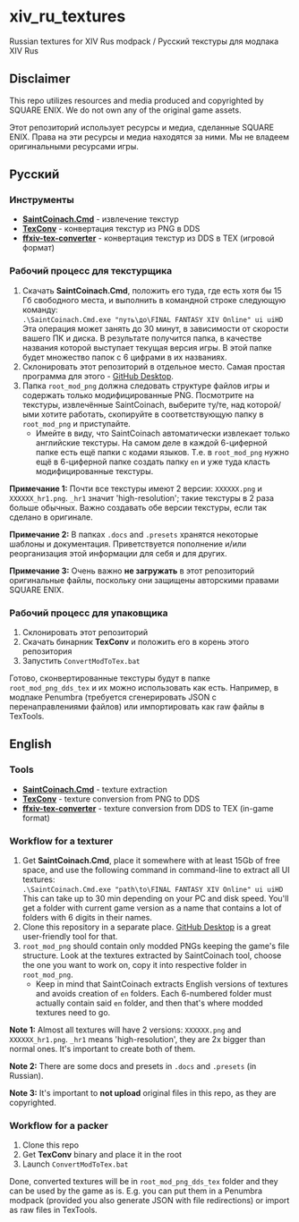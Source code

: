 # xiv_ru_textures

Russian textures for XIV Rus modpack / Русский текстуры для модпака XIV Rus

## Disclaimer

This repo utilizes resources and media produced and copyrighted by SQUARE ENIX. We do not own any of the original game assets. 

Этот репозиторий использует ресурсы и медиа, сделанные SQUARE ENIX. Права на эти ресурсы и медиа находятся за ними. Мы не владеем оригинальными ресурсами игры.

## Русский

### Инструменты

* [**SaintCoinach.Cmd**](https://github.com/xivapi/SaintCoinach) - извлечение текстур
* [**TexConv**](https://github.com/microsoft/DirectXTex) - конвертация текстур из PNG в DDS
* [**ffxiv-tex-converter**](https://github.com/emarron/ffxiv-tex-converter) - конвертация текстур из DDS в TEX (игровой формат)

### Рабочий процесс для текстурщика

1. Скачать **SaintCoinach.Cmd**, положить его туда, где есть хотя бы 15 Гб свободного места, и выполнить в командной строке следующую команду:\
   `.\SaintCoinach.Cmd.exe "путь\до\FINAL FANTASY XIV Online" ui uiHD`\
   Эта операция может занять до 30 минут, в зависимости от скорости вашего ПК и диска. В результате получится папка, в качестве названия которой выступает текущая версия игры. В этой папке будет множество папок с 6 цифрами в их названиях.
2. Склонировать этот репозиторий в отдельное место. Самая простая программа для этого - [GitHub Desktop](https://desktop.github.com/).
3. Папка `root_mod_png` должна следовать структуре файлов игры и содержать только модифицированные PNG. Посмотрите на текстуры, извлечённые SaintCoinach, выберите ту/те, над которой/ыми хотите работать, скопируйте в соответствующую папку в `root_mod_png` и приступайте.
   * Имейте в виду, что SaintCoinach автоматически извлекает только английские текстуры. На самом деле в каждой 6-циферной папке есть ещё папки с кодами языков. Т.е. в `root_mod_png` нужно ещё в 6-циферной папке создать папку `en` и уже туда класть модифицированные текстуры.

**Примечание 1:** Почти все текстуры имеют 2 версии: `XXXXXX.png` и `XXXXXX_hr1.png`. `_hr1` значит 'high-resolution'; такие текстуры в 2 раза больше обычных. Важно создавать обе версии текстуры, если так сделано в оригинале.

**Примечание 2:** В папках `.docs` and `.presets` хранятся некоторые шаблоны и документация. Приветствуется пополнение и/или реорганизация этой информации для себя и для других.

**Примечание 3:** Очень важно **не загружать** в этот репозиторий оригинальные файлы, поскольку они защищены авторскими правами SQUARE ENIX.

### Рабочий процесс для упаковщика

1. Склонировать этот репозиторий
2. Скачать бинарник **TexConv** и положить его в корень этого репозитория
3. Запустить `ConvertModToTex.bat`

Готово, сконвертированные текстуры будут в папке `root_mod_png_dds_tex` и их можно использовать как есть. Например, в модпаке Penumbra (требуется сгенерировать JSON с перенаправлениями файлов) или импортировать как raw файлы в TexTools.

## English

### Tools

* [**SaintCoinach.Cmd**](https://github.com/xivapi/SaintCoinach) - texture extraction
* [**TexConv**](https://github.com/microsoft/DirectXTex) - texture conversion from PNG to DDS
* [**ffxiv-tex-converter**](https://github.com/emarron/ffxiv-tex-converter) - texture conversion from DDS to TEX (in-game format)

### Workflow for a texturer

1. Get **SaintCoinach.Cmd**, place it somewhere with at least 15Gb of free space, and use the following command in command-line to extract all UI textures:\
   `.\SaintCoinach.Cmd.exe "path\to\FINAL FANTASY XIV Online" ui uiHD`\
   This can take up to 30 min depending on your PC and disk speed. You'll get a folder with current game version as a name that contains a lot of folders with 6 digits in their names.
2. Clone this repository in a separate place. [GitHub Desktop](https://desktop.github.com/) is a great user-friendly tool for that.
3. `root_mod_png` should contain only modded PNGs keeping the game's file structure. Look at the textures extracted by SaintCoinach tool, choose the one you want to work on, copy it into respective folder in `root_mod_png`.
   * Keep in mind that SaintCoinach extracts English versions of textures and avoids creation of `en` folders. Each 6-numbered folder must actually contain said `en` folder, and then that's where modded textures need to go.

**Note 1:** Almost all textures will have 2 versions: `XXXXXX.png` and `XXXXXX_hr1.png`. `_hr1` means 'high-resolution', they are 2x bigger than normal ones. It's important to create both of them.

**Note 2:** There are some docs and presets in `.docs` and `.presets` (in Russian).

**Note 3:** It's important to **not upload** original files in this repo, as they are copyrighted.

### Workflow for a packer

1. Clone this repo
2. Get **TexConv** binary and place it in the root
3. Launch `ConvertModToTex.bat`

Done, converted textures will be in `root_mod_png_dds_tex` folder and they can be used by the game as is. E.g. you can put them in a Penumbra modpack (provided you also generate JSON with file redirections) or import as raw files in TexTools.